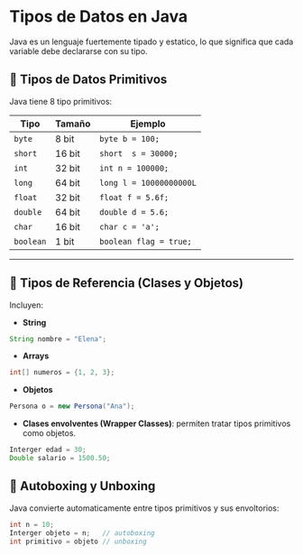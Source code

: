 # Tipos de Datos en Java

Java es un lenguaje fuertemente tipado y estatico, lo que significa que cada variable debe declararse con su tipo.

## 🧱 Tipos de Datos Primitivos

Java tiene 8 tipo primitivos:

|Tipo     |Tamaño   |Ejemplo            |
|---------|---------|-------------------|
|`byte`   |8 bit    |`byte b = 100;`    |
|`short`  |16 bit   |`short  s = 30000;`|
|`int`    |32 bit   |`int n = 100000;`  |
|`long`   |64 bit   |`long l = 10000000000L`|
|`float`  |32 bit   |`float f = 5.6f;`  |
|`double` |64 bit   |`double d = 5.6;`  |
|`char`   |16 bit   |`char c = 'a';`    |
|`boolean`|1 bit    |`boolean flag = true;`|

---

## 🧰 Tipos de Referencia (Clases y Objetos)

Incluyen:

- **String**

```java
String nombre = "Elena";
```

- **Arrays**

```java
int[] numeros = {1, 2, 3};
```

- **Objetos**

```java
Persona o = new Persona("Ana");
```

- **Clases envolventes (Wrapper Classes)**: permiten tratar tipos primitivos como objetos.

```java
Interger edad = 30;
Double salario = 1500.50;
```

## 📌 Autoboxing y Unboxing

Java convierte automaticamente entre tipos primitivos y sus envoltorios:

```java
int n = 10;
Interger objeto = n;   // autoboxing
int primitivo = objeto // unboxing
```

